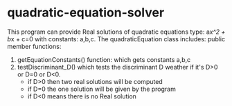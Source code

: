 # quadratic-equation-solver
This program can provide Real solutions of quadratic equations type: a*x^2 + b*x + c=0 with constants: a,b,c.
The quadraticEquation class includes:
public member functions: 
  1. getEquationConstants() function: which gets constants a,b,c 
  2. testDiscriminant_D() which tests the discriminant D weather if it's D>0 or D=0 or D<0.
      - if D>0 then two real solutions will be computed
      - if D=0 the one solution will be given by the program
      - if D<0 means there is no Real solution
